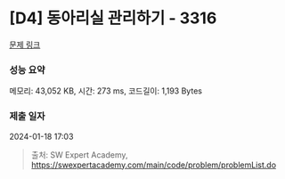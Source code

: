 # [D4] 동아리실 관리하기 - 3316 

[문제 링크](https://swexpertacademy.com/main/code/problem/problemDetail.do?contestProbId=AWBnFuhqxE8DFAWr) 

### 성능 요약

메모리: 43,052 KB, 시간: 273 ms, 코드길이: 1,193 Bytes

### 제출 일자

2024-01-18 17:03



> 출처: SW Expert Academy, https://swexpertacademy.com/main/code/problem/problemList.do
